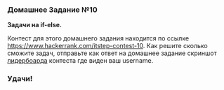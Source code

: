 ### Домашнее Задание №10

**Задачи на if-else.**

Контест для этого домашнего задания находится по ссылке https://www.hackerrank.com/itstep-contest-10.
Как решите сколько сможите задач, отправьте как ответ на домашнее задание скриншот [лидербоарда](https://www.hackerrank.com/itstep-contest-10/leaderboard) контеста где виден ваш username.

### Удачи!
